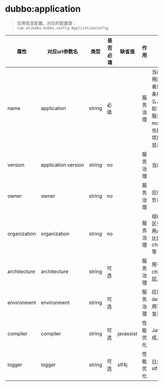 # dubbo:application
> 应用信息配置。对应的配置类：`com.alibaba.dubbo.config.ApplicationConfig`

|属性|对应url参数名|类型|是否必填|缺省值|作用|说明|
|---|---|---|---|---|---|---|
|name|application|string|必填|	|服务治理|当前应用名称，用于注册中心计算应用间依赖关系，注意：消费者和提供者应用名不要一样，此参数不是匹配条件，你当前项目叫什么名字就填什么，和提供者消费者角色无关，比如：kylin应用调用了morgan应用的服务，则kylin项目配成kylin，morgan项目配成morgan，可能kylin也提供其它服务给别人使用，但kylin项目永远配成kylin，这样注册中心将显示kylin依赖于morgan
|version|application.version|string|no| |服务治理|当前应用的版本|
|owner|owner|string|no|  |服务治理|应用负责人，用于服务治理，请填写负责人公司邮箱前缀|
|organization|organization|string|no| |服务治理|组织名称(BU或部门)，用于注册中心区分服务来源，此配置项建议不要使用autoconfig，直接写死在配置中，比如china,intl,itu,crm,asc,dw,aliexpress等|
|architecture|architecture|string|可选| |服务治理	|用于服务分层对应的架构。如，intl、china。不同的架构使用不同的分层。|
|environment|	environment|	string|	可选	|	|服务治理|	应用环境，如：develop/test/product，不同环境使用不同的缺省值，以及作为只用于开发测试功能的限制条件|
|compiler|compiler|	string|	可选	|javassist|	性能优化|	Java字节码编译器，用于动态类的生成，可选：jdk或javassist|
|logger|	logger|	string|	可选	|slf4j|	性能优化|日志输出方式，可选：slf4j,jcl,log4j,jdk|